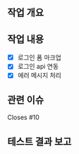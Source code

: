## 작업 개요
<!-- 어떤 작업을 했는지 간단히 작성 -->

## 작업 내용
- [x] 로그인 폼 마크업
- [x] 로그인 api 연동
- [x] 에러 메시지 처리

## 관련 이슈
Closes #10

## 테스트 결과 보고
<!-- 테스트 결과 및 내용 입력 -->